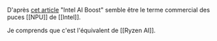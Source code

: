 D'après [cet article](https://en.wikipedia.org/wiki/Meteor_Lake) "Intel AI Boost" semble être le terme commercial des puces [[NPU]] de [[Intel]].

Je comprends que c'est l'équivalent de [[Ryzen AI]].